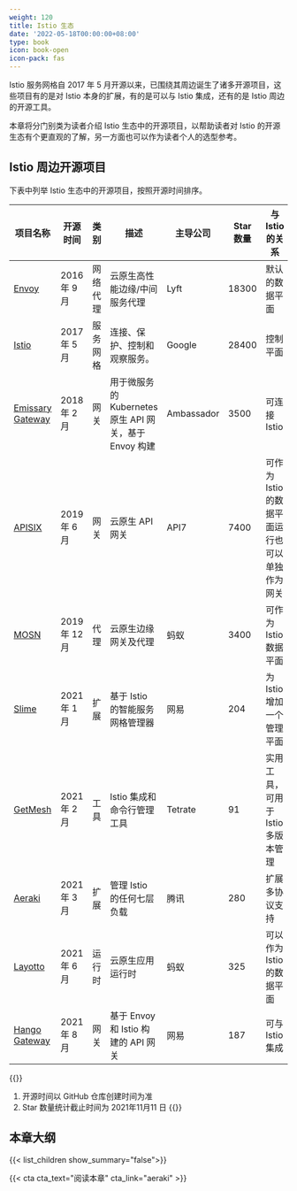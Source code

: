 ```yaml
---
weight: 120
title: Istio 生态
date: '2022-05-18T00:00:00+08:00'
type: book
icon: book-open
icon-pack: fas
---
```


Istio 服务网格自 2017 年 5 月开源以来，已围绕其周边诞生了诸多开源项目，这些项目有的是对 Istio 本身的扩展，有的是可以与 Istio 集成，还有的是 Istio 周边的开源工具。

本章将分门别类为读者介绍 Istio 生态中的开源项目，以帮助读者对 Istio 的开源生态有个更直观的了解，另一方面也可以作为读者个人的选型参考。

## Istio 周边开源项目

下表中列举 Istio 生态中的开源项目，按照开源时间排序。

| 项目名称                                                     | 开源时间      | 类别     | 描述                                                   | 主导公司   | Star 数量 | 与 Istio 的关系                               |
| ------------------------------------------------------------ | ------------- | -------- | ------------------------------------------------------ | ---------- | --------- | --------------------------------------------- |
| [Envoy](https://github.com/envoyproxy/envoy)                 | 2016年 9 月   | 网络代理 | 云原生高性能边缘/中间服务代理                          | Lyft       | 18300     | 默认的数据平面                                |
| [Istio](https://github.com/istio/istio/)                     | 2017 年 5 月  | 服务网格 | 连接、保护、控制和观察服务。                           | Google     | 28400     | 控制平面                                      |
| [Emissary Gateway](https://github.com/emissary-ingress/emissary) | 2018 年 2 月  | 网关     | 用于微服务的 Kubernetes 原生 API 网关，基于 Envoy 构建 | Ambassador | 3500      | 可连接 Istio                                  |
| [APISIX](https://github.com/apache/apisix)                   | 2019 年 6 月  | 网关     | 云原生 API 网关                                        | API7       | 7400      | 可作为 Istio 的数据平面运行也可以单独作为网关 |
| [MOSN](https://github.com/mosn/mosn)                         | 2019 年 12 月 | 代理     | 云原生边缘网关及代理                                   | 蚂蚁       | 3400      | 可作为 Istio 数据平面                         |
| [Slime](https://github.com/slime-io/slime)                   | 2021 年 1月   | 扩展     | 基于 Istio 的智能服务网格管理器                        | 网易       | 204       | 为 Istio 增加一个管理平面                     |
| [GetMesh](https://github.com/tetratelabs/getmesh)            | 2021 年 2 月  | 工具     | Istio 集成和命令行管理工具                             | Tetrate    | 91        | 实用工具，可用于 Istio 多版本管理             |
| [Aeraki](https://github.com/aeraki-framework/aeraki)         | 2021 年 3 月  | 扩展     | 管理 Istio 的任何七层负载                              | 腾讯       | 280       | 扩展多协议支持                                |
| [Layotto](https://github.com/mosn/layotto/)                  | 2021 年 6 月  | 运行时   | 云原生应用运行时                                       | 蚂蚁       | 325       | 可以作为 Istio 的数据平面                     |
| [Hango Gateway](https://github.com/hango-io/hango-gateway)   | 2021 年 8 月  | 网关     | 基于 Envoy 和 Istio 构建的 API 网关                    | 网易       | 187       | 可与 Istio 集成                               |

{{<callout note>}}
1. 开源时间以 GitHub 仓库创建时间为准
2. Star 数量统计截止时间为 2021年11月11 日
{{</callout>}}

## 本章大纲

{{< list_children show_summary="false">}}

{{< cta cta_text="阅读本章" cta_link="aeraki" >}}